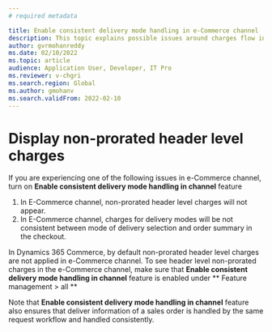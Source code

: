 ```yaml
---
# required metadata

title: Enable consistent delivery mode handling in e-Commerce channel
description: This topic explains possible issues around charges flow in e-Commerce channel in Microsoft Dynamics 365 Commerce, and feature switch to handle the issues.
author: gvrmohanreddy
ms.date: 02/10/2022
ms.topic: article
audience: Application User, Developer, IT Pro
ms.reviewer: v-chgri
ms.search.region: Global
ms.author: gmohanv
ms.search.validFrom: 2022-02-10
---
```


# Display non-prorated header level charges 

If you are experiencing one of the following issues in e-Commerce channel, turn on **Enable consistent delivery mode handling in channel** feature

1. In E-Commerce channel, non-prorated header level charges will not appear.
2. In E-Commerce channel, charges for delivery modes will be not consistent between mode of delivery selection and order summary in the checkout. 


In Dynamics 365 Commerce, by default non-prorated header level charges are not applied in e-Commerce channel. To see header level non-prorated charges in the e-Commerce channel, make sure that **Enable consistent delivery mode handling in channel** feature is enabled under ** Feature management > all **

Note that **Enable consistent delivery mode handling in channel** feature also ensures that deliver information of a sales order is handled by the same request workflow and handled consistently. 
